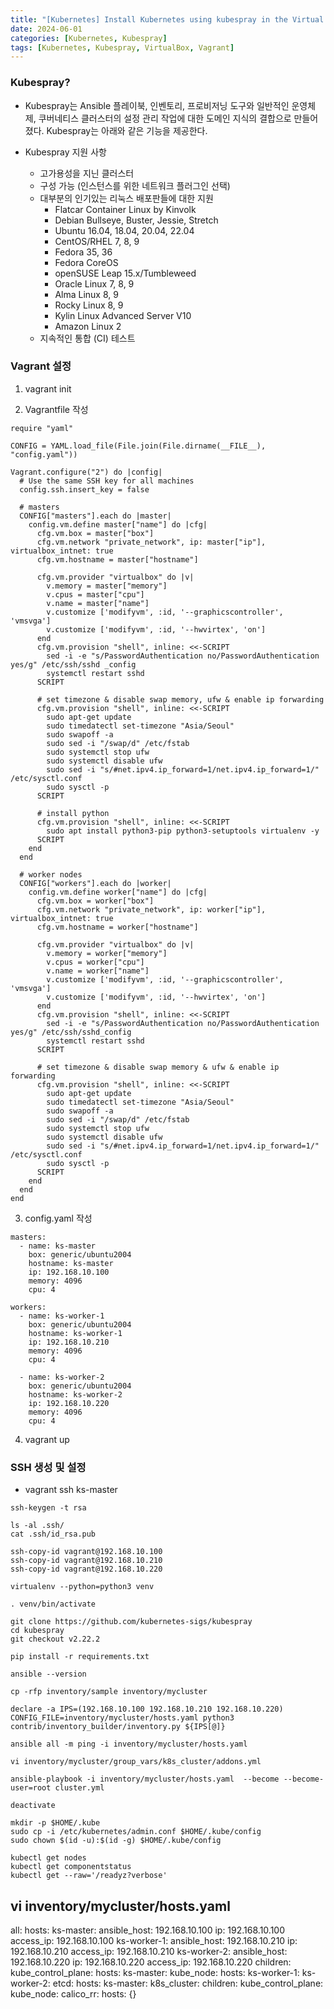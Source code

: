 ```yaml
---
title: "[Kubernetes] Install Kubernetes using kubespray in the Virtual Box"
date: 2024-06-01
categories: [Kubernetes, Kubespray]
tags: [Kubernetes, Kubespray, VirtualBox, Vagrant]
---
```


### Kubespray?
- Kubespray는 Ansible 플레이북, 인벤토리, 프로비저닝 도구와 일반적인 운영체제, 쿠버네티스 클러스터의 설정 관리 작업에 대한 도메인 지식의 결합으로 만들어졌다. Kubespray는 아래와 같은 기능을 제공한다.

- Kubespray 지원 사항
  - 고가용성을 지닌 클러스터
  - 구성 가능 (인스턴스를 위한 네트워크 플러그인 선택)
  - 대부분의 인기있는 리눅스 배포판들에 대한 지원
    - Flatcar Container Linux by Kinvolk
    - Debian Bullseye, Buster, Jessie, Stretch
    - Ubuntu 16.04, 18.04, 20.04, 22.04
    - CentOS/RHEL 7, 8, 9
    - Fedora 35, 36
    - Fedora CoreOS
    - openSUSE Leap 15.x/Tumbleweed
    - Oracle Linux 7, 8, 9
    - Alma Linux 8, 9
    - Rocky Linux 8, 9
    - Kylin Linux Advanced Server V10
    - Amazon Linux 2
  - 지속적인 통합 (CI) 테스트

### Vagrant 설정
1. vagrant init

2. Vagrantfile 작성

```
require "yaml"  

CONFIG = YAML.load_file(File.join(File.dirname(__FILE__), "config.yaml"))

Vagrant.configure("2") do |config|
  # Use the same SSH key for all machines
  config.ssh.insert_key = false

  # masters
  CONFIG["masters"].each do |master|
    config.vm.define master["name"] do |cfg|
      cfg.vm.box = master["box"]
      cfg.vm.network "private_network", ip: master["ip"], virtualbox_intnet: true
      cfg.vm.hostname = master["hostname"]

      cfg.vm.provider "virtualbox" do |v|
        v.memory = master["memory"]
        v.cpus = master["cpu"]
        v.name = master["name"]
        v.customize ['modifyvm', :id, '--graphicscontroller', 'vmsvga']
        v.customize ['modifyvm', :id, '--hwvirtex', 'on']
      end
      cfg.vm.provision "shell", inline: <<-SCRIPT
        sed -i -e "s/PasswordAuthentication no/PasswordAuthentication yes/g" /etc/ssh/sshd _config
        systemctl restart sshd
      SCRIPT

      # set timezone & disable swap memory, ufw & enable ip forwarding
      cfg.vm.provision "shell", inline: <<-SCRIPT
        sudo apt-get update
        sudo timedatectl set-timezone "Asia/Seoul"
        sudo swapoff -a
        sudo sed -i "/swap/d" /etc/fstab
        sudo systemctl stop ufw
        sudo systemctl disable ufw
        sudo sed -i "s/#net.ipv4.ip_forward=1/net.ipv4.ip_forward=1/" /etc/sysctl.conf
        sudo sysctl -p
      SCRIPT

      # install python
      cfg.vm.provision "shell", inline: <<-SCRIPT
        sudo apt install python3-pip python3-setuptools virtualenv -y
      SCRIPT
    end
  end
  
  # worker nodes
  CONFIG["workers"].each do |worker|
    config.vm.define worker["name"] do |cfg|
      cfg.vm.box = worker["box"]
      cfg.vm.network "private_network", ip: worker["ip"], virtualbox_intnet: true
      cfg.vm.hostname = worker["hostname"]
      
      cfg.vm.provider "virtualbox" do |v|
        v.memory = worker["memory"]
        v.cpus = worker["cpu"]
        v.name = worker["name"]
        v.customize ['modifyvm', :id, '--graphicscontroller', 'vmsvga']
        v.customize ['modifyvm', :id, '--hwvirtex', 'on']
      end
      cfg.vm.provision "shell", inline: <<-SCRIPT
        sed -i -e "s/PasswordAuthentication no/PasswordAuthentication yes/g" /etc/ssh/sshd_config
        systemctl restart sshd
      SCRIPT

      # set timezone & disable swap memory & ufw & enable ip forwarding
      cfg.vm.provision "shell", inline: <<-SCRIPT
        sudo apt-get update
        sudo timedatectl set-timezone "Asia/Seoul"
        sudo swapoff -a
        sudo sed -i "/swap/d" /etc/fstab
        sudo systemctl stop ufw
        sudo systemctl disable ufw
        sudo sed -i "s/#net.ipv4.ip_forward=1/net.ipv4.ip_forward=1/" /etc/sysctl.conf
        sudo sysctl -p
      SCRIPT
    end
  end
end
```

3. config.yaml 작성

```
masters:
  - name: ks-master
    box: generic/ubuntu2004
    hostname: ks-master
    ip: 192.168.10.100
    memory: 4096
    cpu: 4

workers:
  - name: ks-worker-1
    box: generic/ubuntu2004
    hostname: ks-worker-1
    ip: 192.168.10.210
    memory: 4096
    cpu: 4

  - name: ks-worker-2
    box: generic/ubuntu2004
    hostname: ks-worker-2
    ip: 192.168.10.220
    memory: 4096
    cpu: 4
```

4. vagrant up

### SSH 생성 및 설정
- vagrant ssh ks-master

```
ssh-keygen -t rsa

ls -al .ssh/
cat .ssh/id_rsa.pub

ssh-copy-id vagrant@192.168.10.100
ssh-copy-id vagrant@192.168.10.210
ssh-copy-id vagrant@192.168.10.220
```

```
virtualenv --python=python3 venv

. venv/bin/activate

git clone https://github.com/kubernetes-sigs/kubespray
cd kubespray
git checkout v2.22.2

pip install -r requirements.txt

ansible --version

cp -rfp inventory/sample inventory/mycluster

declare -a IPS=(192.168.10.100 192.168.10.210 192.168.10.220)
CONFIG_FILE=inventory/mycluster/hosts.yaml python3 contrib/inventory_builder/inventory.py ${IPS[@]}

ansible all -m ping -i inventory/mycluster/hosts.yaml

vi inventory/mycluster/group_vars/k8s_cluster/addons.yml

ansible-playbook -i inventory/mycluster/hosts.yaml  --become --become-user=root cluster.yml

deactivate
```

```
mkdir -p $HOME/.kube
sudo cp -i /etc/kubernetes/admin.conf $HOME/.kube/config
sudo chown $(id -u):$(id -g) $HOME/.kube/config

kubectl get nodes
kubectl get componentstatus
kubectl get --raw='/readyz?verbose'
```

## vi inventory/mycluster/hosts.yaml
all:
  hosts:
    ks-master:
      ansible_host: 192.168.10.100
      ip: 192.168.10.100
      access_ip: 192.168.10.100
    ks-worker-1:
      ansible_host: 192.168.10.210
      ip: 192.168.10.210
      access_ip: 192.168.10.210
    ks-worker-2:
      ansible_host: 192.168.10.220
      ip: 192.168.10.220
      access_ip: 192.168.10.220
  children:
    kube_control_plane:
      hosts:
        ks-master:
    kube_node:
      hosts:
        ks-worker-1:
        ks-worker-2:
    etcd:
      hosts:
        ks-master:
    k8s_cluster:
      children:
        kube_control_plane:
        kube_node:
    calico_rr:
      hosts: {}
